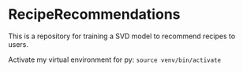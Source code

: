 # RecipeRecommendations
This is a repository for training a SVD model to recommend recipes to users.

Activate my virtual environment for py: `source venv/bin/activate`